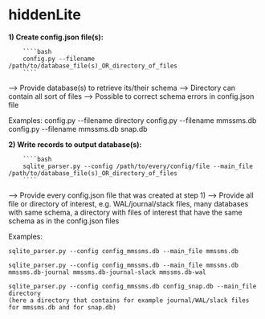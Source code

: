 # hiddenLite
 
**1) Create config.json file(s):**

        ````bash
        config.py --filename /path/to/database_file(s)_OR_directory_of_files
        ````

--> Provide database(s) to retrieve its/their schema
--> Directory can contain all sort of files
--> Possible to correct schema errors in config.json file


Examples:
    config.py --filename directory
    config.py --filename mmssms.db
    config.py --filename mmssms.db snap.db 



**2) Write records to output database(s):**

        ````bash
        sqlite_parser.py --config /path/to/every/config/file --main_file /path/to/database_file(s)_OR_directory_of_files
        ````

--> Provide every config.json file that was created at step 1)
--> Provide all file or directory of interest, e.g. WAL/journal/stack files, many databases with same schema, a directory with files of interest that have the same schema as in the config.json files


Examples:
    
    sqlite_parser.py --config config_mmssms.db --main_file mmssms.db
    
    sqlite_parser.py --config config_mmssms.db --main_file mmssms.db mmssms.db-journal mmssms.db-journal-slack mmssms.db-wal
    
    sqlite_parser.py --config config_mmssms.db config_snap.db --main_file directory
    (here a directory that contains for example journal/WAL/slack files for mmssms.db and for snap.db)

